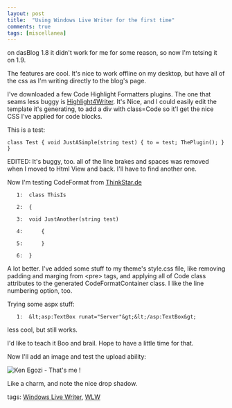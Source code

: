 ```yaml
---
layout: post
title:  "Using Windows Live Writer for the first time"
comments: true
tags: [miscellanea]
---
```





on dasBlog 1.8 it didn't work for me for some reason, so now I'm tetsing it on 1.9.

The features are cool. It's nice to work offline on my desktop, but have all of the css as I'm writing directly to the blog's page. 

I've downloaded a few Code Highlight Formatters plugins. The one that seams less buggy is [Highlight4Writer](http://www.codeplex.com/Wiki/View.aspx?ProjectName=Highlight4Writer). It's Nice, and I could easily edit the template it's generating, to add a div with class=Code so it'l get the nice CSS I've applied for code blocks.

This is a test:

```
class Test { void JustASimple(string test) { to = test; ThePlugin(); } }
```

EDITED: It's buggy, too. all of the line brakes and spaces was removed when I moved to Html View and back. I'll have to find another one.

Now I'm testing CodeFormat from [ThinkStar.de](http://deedee.brainstream.net/CodeFormatPluginFuerWindowsLiveWriter.aspx)



```
   1:  class ThisIs
```

```
   2:  {
```

```
   3:  void JustAnother(string test)
```

```
   4:      {
```

```
   5:      }
```

```
   6:  }
```

A lot better. I've added some stuff to my theme's style.css file, like removing padding and marging from &lt;pre&gt; tags, and applying all of Code class attributes to the generated CodeFormatContainer class. I like the line numbering option, too.

Trying some aspx stuff:

```
   1:  &lt;asp:TextBox runat="Server"&gt;&lt;/asp:TextBox&gt;
```

less cool, but still works.

I'd like to teach it Boo and brail. Hope to have a little time for that.



Now I'll add an image and test the upload ability:

![Ken Egozi - That's me !](http://kenegozi.com/blog/uploaded/windowslivewriter/usingwindowslivewriterforthefirsttime_bfbd/kenegozi_small_thumb3.jpg)

Like a charm, and note the nice drop shadow.

tags: [Windows Live Writer](http://technorati.com/tag/Windows+Live+Writer), [WLW](http://technorati.com/tag/WLW)

